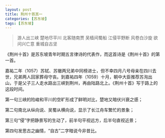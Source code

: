 ```yaml
---
layout: post
title: 荆州十首其一
categories: [苏东坡]
tags: [苏东坡]
---
```


> 游人出三峡 楚地尽平川
> 北客随南贾 吴樯间蜀船
> 江侵平野断 风卷白沙旋
> 欲问兴亡意 重城自古坚

《荆州十首》是苏东坡青年时期五言律诗的代表作，而这首诗是《荆州十首》的第一首。

嘉祐二年（1057）苏轼、苏辙两兄弟中同榜进士，但不幸四月八号母亲在四川去世，兄弟两人回家葬母守丧。到嘉祐四年（1059）十月，朝中大臣推荐苏洵出山，于是父子三人走水路出三峡到荆州，再由陆路北上。《荆州十首》写于路上的这段时间。

第一句三峡的险峻和平川的空旷形成了鲜明对比，楚地又暗伏兴衰之感；

第二句南北从纵向说、吴蜀从横向说，显示了长江舟车繁忙的景象；

第三句“侵”字把静景写的生动了，前半句平视远方，后半句直视近景；

第四句发思古之幽情，“自古”二字暗说今非昔比。
